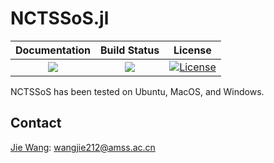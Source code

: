 # NCTSSoS.jl

 | **Documentation** | **Build Status** | **License** |
 |:-----------------:|:-----------------:|:-----------:|
 | [![](https://img.shields.io/badge/docs-latest-blue.svg)](https://wangjie212.github.io/NCTSSoS/dev) | [![](https://github.com/wangjie212/NCTSSoS.jl/workflows/CI/badge.svg)](https://github.com/wangjie212/NCTSSoS.jl/actions) | [![License](https://img.shields.io/badge/License-MIT-blue.svg)](https://opensource.org/licenses/MIT) |

NCTSSoS has been tested on Ubuntu, MacOS, and Windows.


## Contact
[Jie Wang](https://wangjie212.github.io/jiewang/): wangjie212@amss.ac.cn
